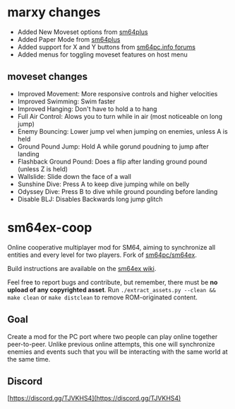 # marxy changes

- Added New Moveset options from [sm64plus](https://github.com/MorsGames/sm64plus)
- Added Paper Mode from [sm64plus](https://github.com/MorsGames/sm64plus)
- Added support for X and Y buttons from [sm64pc.info forums](https://sm64pc.info/forum/viewtopic.php?f=13&t=98)
- Added menus for toggling moveset features on host menu

## moveset changes

- Improved Movement: More responsive controls and higher velocities
- Improved Swimming: Swim faster
- Improved Hanging: Don't have to hold a to hang
- Full Air Control: Alows you to turn while in air (most noticeable on long jump)
- Enemy Bouncing: Lower jump vel when jumping on enemies, unless A is held
- Ground Pound Jump: Hold A while gorund poudning to jump after landing
- Flashback Ground Pound: Does a flip after landing ground pound (unless Z is held)
- Wallslide: Slide down the face of a wall
- Sunshine Dive: Press A to keep dive jumping while on belly
- Odyssey Dive: Press B to dive while ground pounding before landing 
- Disable BLJ: Disables Backwards long jump glitch

# sm64ex-coop
Online cooperative multiplayer mod for SM64, aiming to synchronize all entities and every level for two players.
Fork of [sm64pc/sm64ex](https://github.com/sm64pc/sm64ex). 

Build instructions are available on the [sm64ex wiki](https://github.com/sm64pc/sm64ex/wiki).

Feel free to report bugs and contribute, but remember, there must be **no upload of any copyrighted asset**. 
Run `./extract_assets.py --clean && make clean` or `make distclean` to remove ROM-originated content.

## Goal
Create a mod for the PC port where two people can play online together peer-to-peer.
Unlike previous online attempts, this one will synchronize enemies and events such that you will be interacting with the same world at the same time.

## Discord
[https://discord.gg/TJVKHS4](https://discord.gg/TJVKHS4)
